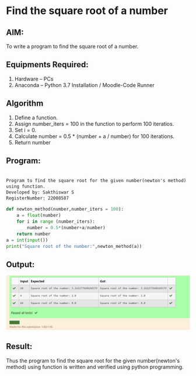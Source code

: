# Find the square root of a number

## AIM:
To write a program to find the square root of a number.

## Equipments Required:
1. Hardware – PCs
2. Anaconda – Python 3.7 Installation / Moodle-Code Runner

## Algorithm
1. Define a function.
2. Assign number_iters = 100 in the function to perform 100 iteratios.
3. Set i = 0.
4. Calculate  number = 0.5 * (number + a / number) for 100 iterations.
5. Return number

## Program:
```

Program to find the square root for the given number(newton's method) using function.
Developed by: Sakthiswar S
RegisterNumber: 22008587 

```
```python
def newton_method(number,number_iters = 100):
    a = float(number)
    for i in range (number_iters):
        number = 0.5*(number+a/number)
    return number 
a = int(input())
print("Square root of the number:",newton_method(a))
```

## Output:
![model](output.png)


## Result:
Thus the program to find the square root for the given number(newton's method) using function is written and verified using python programming.
